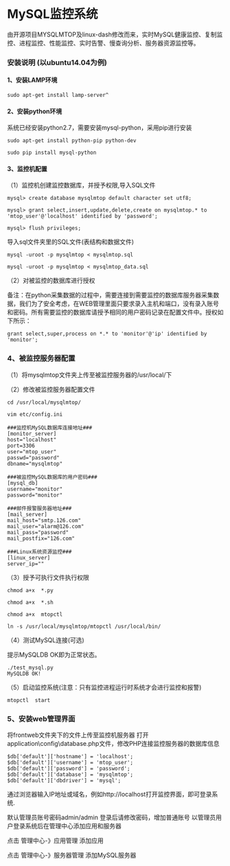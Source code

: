 # MySQL监控系统
由开源项目MYSQLMTOP及linux-dash修改而来，实时MySQL健康监控、复制监控、进程监控、性能监控、实时告警、慢查询分析、服务器资源监控等。

### 安装说明 (以ubuntu14.04为例)
#### 1、安装LAMP环境

	sudo apt-get install lamp-server^

#### 2、安装python环境
系统已经安装python2.7，需要安装mysql-python，采用pip进行安装

	sudo apt-get install python-pip python-dev

	sudo pip install mysql-python

#### 3、监控机配置
（1）监控机创建监控数据库，并授予权限,导入SQL文件

	mysql> create database mysqlmtop default character set utf8;

	mysql> grant select,insert,update,delete,create on mysqlmtop.* to 'mtop_user'@'localhost' identified by 'password';

	mysql> flush privileges;

导入sql文件夹里的SQL文件(表结构和数据文件)

	mysql -uroot -p mysqlmtop < mysqlmtop.sql

	mysql -uroot -p mysqlmtop < mysqlmtop_data.sql

（2）对被监控的数据库进行授权

备注：在python采集数据的过程中，需要连接到需要监控的数据库服务器采集数据，我们为了安全考虑，在WEB管理里面只要求录入主机和端口，没有录入账号和密码。所有需要监控的数据库请授予相同的用户密码记录在配置文件中。授权如下所示：

	grant select,super,process on *.* to 'monitor'@'ip' identified by 'monitor';

### 4、被监控服务器配置
（1）将mysqlmtop文件夹上传至被监控服务器的/usr/local/下

（2）修改被监控服务器配置文件
	
	cd /usr/local/mysqlmtop/

	vim etc/config.ini 

	###监控机MySQL数据库连接地址###
	[monitor_server]
	host="localhost"
	port=3306
	user="mtop_user"
	passwd="password"
	dbname="mysqlmtop"

	###被监控MySQL数据库的用户密码###
	[mysql_db]
	username="monitor"
	password="monitor"

	###邮件报警服务器地址###
	[mail_server]
	mail_host="smtp.126.com"
	mail_user="alarm@126.com"
	mail_pass="password"
	mail_postfix="126.com"

	###Linux系统资源监控###
	[linux_server]
	server_ip=""

（3）授予可执行文件执行权限

	chmod a+x  *.py 

	chmod a+x  *.sh 

	chmod a+x  mtopctl

	ln -s /usr/local/mysqlmtop/mtopctl /usr/local/bin/

（4）测试MySQL连接(可选)

提示MySQLDB OK即为正常状态。

	./test_mysql.py 
	MySQLDB OK!
 

（5）启动监控系统(注意：只有监控进程运行时系统才会进行监控和报警)

	mtopctl  start

### 5、安装web管理界面
将frontweb文件夹下的文件上传至监控机服务器
打开application\config\database.php文件，修改PHP连接监控服务器的数据库信息

	$db['default']['hostname'] = 'localhost';
	$db['default']['username'] = 'mtop_user';
	$db['default']['password'] = 'password';
	$db['default']['database'] = 'mysqlmtop';
	$db['default']['dbdriver'] = 'mysql';

通过浏览器输入IP地址或域名，例如http://localhost打开监控界面，即可登录系统.

默认管理员账号密码admin/admin 登录后请修改密码，增加普通账号
以管理员用户登录系统后在管理中心添加应用和服务器

点击 管理中心-》应用管理 添加应用

点击 管理中心-》服务器管理 添加MySQL服务器

